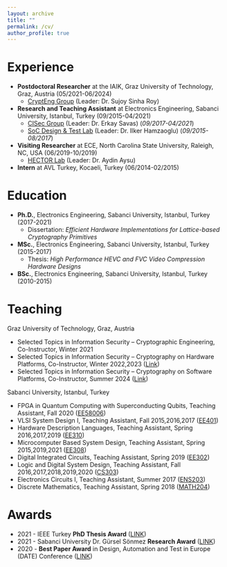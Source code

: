 ```yaml
---
layout: archive
title: ""
permalink: /cv/
author_profile: true
---
```


Experience
======
* <b>Postdoctoral Researcher</b> at the IAIK, Graz University of Technology, Graz, Austria (05/2021-06/2024)
  * [CryptEng Group](https://www.iaik.tugraz.at/person/sujoy-sinha-roy/) (Leader: Dr. Sujoy Sinha Roy) 
* <b>Research and Teaching Assistant</b> at Electronics Engineering, Sabanci University, Istanbul, Turkey (09/2015-04/2021)
  * [CISec Group](https://cisec.sabanciuniv.edu/) (Leader: Dr. Erkay Savas) (*09/2017-04/2021*)
  * [SoC Design & Test Lab](http://labs.sabanciuniv.edu/soclab/) (Leader: Dr. Ilker Hamzaoglu) (*09/2015-08/2017*)
* <b>Visiting Researcher</b> at ECE, North Carolina State University, Raleigh, NC, USA (06/2019-10/2019)
  * [HECTOR Lab](https://research.ece.ncsu.edu/aaysu/) (Leader: Dr. Aydin Aysu)
* <b>Intern</b> at AVL Turkey, Kocaeli, Turkey (06/2014-02/2015)
  

Education
======
* <b>Ph.D.</b>, Electronics Engineering, Sabanci University, Istanbul, Turkey (2017-2021)
  <!--* GPA: 4.00/4.00-->
  * Dissertation: *Efficient Hardware Implementations for Lattice-based Cryptography Primitives* 
* <b>MSc.</b>, Electronics Engineering, Sabanci University, Istanbul, Turkey (2015-2017)
  <!--* GPA: 4.00/4.00-->
  * Thesis: *High Performance HEVC and FVC Video Compression Hardware Designs* 
* <b>BSc.</b>, Electronics Engineering, Sabanci University, Istanbul, Turkey (2010-2015)
  <!--* GPA: 3.95/4.00 (ranked as 3rd)-->
<!--* Senior Project: "<it>A GPS-based Tracking and Accident Reporting System</it>" supervised by Prof. Ibrahim Tekin and Assoc.Prof. Ayhan Bozkurt-->

<!--
Skills  
======
Interest: Homomorphic Encryption, Post-Quantum Cryptography, Cryptographic Hardware Design/Acceleration, FPGA/ASIC
RTL Design: Verilog HDL, SystemVerilog
Tools: Xilinx ISE/Vivado/Vitis, ModelSim, Mentor Graphics Questa, Synopsys DC, Cadence Genus, LTSpice/PSpice
Programming/Coding: C/C++, Python, MATLAB, CUDA, Unix scripting
Language: Turkish (Mother-tongue), English (Advanced), German (Beginner)
-->


Teaching  
======
Graz University of Technology, Graz, Austria
* Selected Topics in Information Security – Cryptographic Engineering, Co-Instructor, Winter 2021
* Selected Topics in Information Security – Cryptography on Hardware Platforms, Co-Instructor, Winter 2022,2023 ([Link](https://www.iaik.tugraz.at/course/selected-topics-of-information-security-cryptography-on-hardware-platforms-705221-wintersemester-2023-24/))
* Selected Topics in Information Security – Cryptography on Software Platforms, Co-Instructor, Summer 2024 ([Link](https://www.iaik.tugraz.at/course/selected-topics-of-information-security-cryptography-on-software-platforms-705222-sommersemester-2024/))

Sabanci University, Istanbul, Turkey
* FPGA in Quantum Computing with Superconducting Qubits, Teaching Assistant, Fall 2020 ([EE58006](https://www.sabanciuniv.edu/syllabus/courses.php?year=2020&term=01&subject=EE&code=58006&lan=eng))
* VLSI System Design I, Teaching Assistant, Fall 2015,2016,2017 ([EE401](https://www.sabanciuniv.edu/syllabus/courses.php?year=2017&term=01&subject=EE&code=401&lan=eng))
* Hardware Description Languages, Teaching Assistant, Spring 2016,2017,2019 ([EE310](https://www.sabanciuniv.edu/syllabus/courses.php?year=2019&term=02&subject=EE&code=310&lan=eng))
* Microcomputer Based System Design, Teaching Assistant, Spring 2015,2019,2021 ([EE308](https://www.sabanciuniv.edu/syllabus/courses.php?year=2019&term=02&subject=EE&code=308&lan=eng))
* Digital Integrated Circuits, Teaching Assistant, Spring 2019 ([EE302](https://www.sabanciuniv.edu/syllabus/courses.php?year=2019&term=02&subject=EE&code=302&lan=eng))
* Logic and Digital System Design, Teaching Assistant, Fall 2016,2017,2018,2019,2020 ([CS303](https://www.sabanciuniv.edu/syllabus/courses.php?year=2020&term=01&subject=CS&code=303&lan=eng))
* Electronics Circuits I, Teaching Assistant, Summer 2017 ([ENS203](https://www.sabanciuniv.edu/syllabus/courses.php?year=2020&term=01&subject=ENS&code=203&lan=eng))
* Discrete Mathematics, Teaching Assistant, Spring 2018 ([MATH204](https://www.sabanciuniv.edu/syllabus/courses.php?year=2020&term=01&subject=MATH&code=204&lan=eng))


Awards  
======
* 2021 - IEEE Turkey **PhD Thesis Award** ([LINK](https://www.ieee.org.tr/2021-yili-ieee-turkiye-bilim-odulu-sahipleri/))
* 2021 - Sabanci University Dr. Gürsel Sönmez **Research Award** ([LINK](https://fens.sabanciuniv.edu/en/dr-gursel-sonmez-research-award))
* 2020 - **Best Paper Award** in Design, Automation and Test in Europe (DATE) Conference (<a href="https://past.date-conference.com/proceedings-archive/2020/html/bestpaper.html">LINK</a>)
<!--* 2019 - IACR **Student Travel Support** for Conference on Cryptographic Hardware and Embedded Systems (CHES)-->
<!--* (2017-2021) - **Full Graduate Scholarship**, Sabanci University Electronics Engineering Ph.D. Program-->
<!--* (2015-2017) - **Full Graduate Scholarship**, Sabanci University Electronics Engineering MSc. Program-->
<!--* (2010-2015) - **Sakip Sabanci Scholarship**, Sabanci University Undergraduate Program-->


<!--  (for ranking 385th among 1.5 million participants in the Nationwide University Entrance Exam in 2010)-->  
